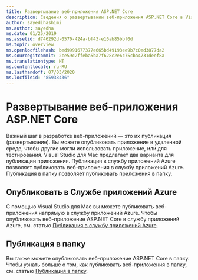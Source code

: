 ```yaml
---
title: Развертывание веб-приложения ASP.NET Core
description: Сведения о развертывании веб-приложения ASP.NET Core в Visual Studio для Mac.
author: sayedihashimi
ms.author: sayedha
ms.date: 01/25/2019
ms.assetid: d746292d-0570-424a-bf43-e16ab85bbf0d
ms.topic: overview
ms.openlocfilehash: bed9991677377e665bd49193ee9b7c0ed3877da2
ms.sourcegitcommit: 2ce59c2ffeba5ba7f628c2e6c75cba4731deef8a
ms.translationtype: HT
ms.contentlocale: ru-RU
ms.lasthandoff: 07/03/2020
ms.locfileid: "85938436"
---
```

# <a name="aspnet-core-web-app-deployment"></a>Развертывание веб-приложения ASP.NET Core

Важный шаг в разработке веб-приложений — это их публикация (развертывание). Вы можете опубликовать приложение в удаленной среде, чтобы другие могли использовать приложение, или для тестирования. Visual Studio для Mac предлагает два варианта для публикации приложения. Публикация в службу приложений Azure позволяет публиковать веб-приложения в службу приложений Azure. Публикация в папку позволяет публиковать приложения в папку.

## <a name="publish-to-azure-app-service"></a>Опубликовать в Службе приложений Azure

С помощью Visual Studio для Mac вы можете публиковать веб-приложения напрямую в службу приложений Azure. Чтобы опубликовать веб-приложение ASP.NET Core в службу приложений Azure, см. статью [Публикация в службу приложений Azure](publish-app-svc.md).

## <a name="publish-to-folder"></a>Публикация в папку

Вы также можете опубликовать веб-приложение ASP.NET Core в папку. Чтобы узнать больше о том, как публиковать веб-приложения в папку, см. статью [Публикация в папку](publish-folder.md).